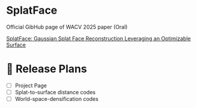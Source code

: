 # SplatFace

Official GibHub page of WACV 2025 paper (Oral)

[SplatFace: Gaussian Splat Face Reconstruction Leveraging an Optimizable Surface](https://arxiv.org/pdf/2403.18784)

# 📝 Release Plans

- [ ] Project Page
- [ ] Splat-to-surface distance codes
- [ ] World-space-densification codes
